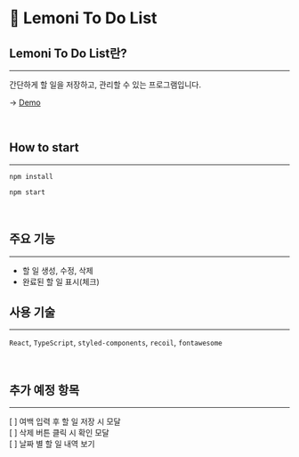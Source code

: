 # 🍋 Lemoni To Do List

## Lemoni To Do List란?

---

간단하게 할 일을 저장하고, 관리할 수 있는 프로그램입니다.

-> [Demo](https://lemoni-todo.netlify.app/)

<br/>

## How to start

---

```shell
npm install

npm start
```

<br/>

## 주요 기능

---

- 할 일 생성, 수정, 삭제
- 완료된 할 일 표시(체크)

## 사용 기술

---

`React`, `TypeScript`, `styled-components`, `recoil`, `fontawesome`

<br/>

## 추가 예정 항목

---

[ ] 여백 입력 후 할 일 저장 시 모달<br/>
[ ] 삭제 버튼 클릭 시 확인 모달<br/>
[ ] 날짜 별 할 일 내역 보기
